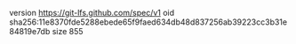 version https://git-lfs.github.com/spec/v1
oid sha256:11e8370fde5288ebede65f9faed634db48d837256ab39223cc3b31e84819e7db
size 855
